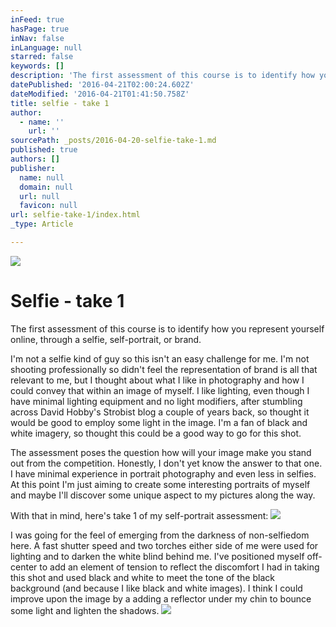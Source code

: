 ```yaml
---
inFeed: true
hasPage: true
inNav: false
inLanguage: null
starred: false
keywords: []
description: 'The first assessment of this course is to identify how you represent yourself online, through a selfie, self-portrait, or brand. '
datePublished: '2016-04-21T02:00:24.602Z'
dateModified: '2016-04-21T01:41:50.758Z'
title: selfie - take 1
author:
  - name: ''
    url: ''
sourcePath: _posts/2016-04-20-selfie-take-1.md
published: true
authors: []
publisher:
  name: null
  domain: null
  url: null
  favicon: null
url: selfie-take-1/index.html
_type: Article

---
```

![](https://the-grid-user-content.s3-us-west-2.amazonaws.com/2fe32bd5-c859-4a21-a33d-3b340d4b116e.jpg)

# Selfie - take 1

The first assessment of this course is to identify how you represent yourself online, through a selfie, self-portrait, or brand. 

I'm not a selfie kind of guy so this isn't an easy challenge for me. I'm not shooting professionally so didn't feel the representation of brand is all that relevant to me, but I thought about what I like in photography and how I could convey that within an image of myself. I like lighting, even though I have minimal lighting equipment and no light modifiers, after stumbling across David Hobby's Strobist blog a couple of years back, so thought it would be good to employ some light in the image. I'm a fan of black and white imagery, so thought this could be a good way to go for this shot.

The assessment poses the question how will your image make you stand out from the competition. Honestly, I don't yet know the answer to that one. I have minimal experience in portrait photography and even less in selfies. At this point I'm just aiming to create some interesting portraits of myself and maybe I'll discover some unique aspect to my pictures along the way.

With that in mind, here's take 1 of my self-portrait assessment:
![](https://the-grid-user-content.s3-us-west-2.amazonaws.com/8cda7a7a-5f59-40a1-b84b-120657572238.jpg)

I was going for the feel of emerging from the darkness of non-selfiedom here. A fast shutter speed and two torches either side of me were used for lighting and to darken the white blind behind me. I've positioned myself off-center to add an element of tension to reflect the discomfort I had in taking this shot and used black and white to meet the tone of the black background (and because I like black and white images). I think I could improve upon the image by a adding a reflector under my chin to bounce some light and lighten the shadows.
![](https://the-grid-user-content.s3-us-west-2.amazonaws.com/1d73427b-545c-4cca-8d96-c5fb6c4b9e3d.jpg)